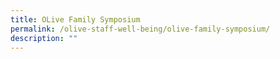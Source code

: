 ```yaml
---
title: OLive Family Symposium
permalink: /olive-staff-well-being/olive-family-symposium/
description: ""
---
```

